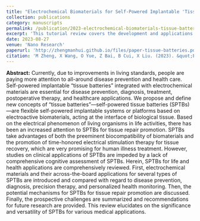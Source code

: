 ```yaml
---
title: "Electrochemical Biomaterials for Self-Powered Implantable 'Tissue Batteries': A Tutorial Review"
collection: publications
category: manuscripts
permalink: /publication/2023-electrochemical-biomaterials-tissue-batteries
excerpt: 'This tutorial review covers the development and applications of electrochemical biomaterials designed for self-powered implantable "tissue batteries."'
date: 2023-08-27
venue: 'Nano Research'
paperurl: 'http://zhengmanhui.github.io/files/paper-tissue-batteries.pdf'
citation: 'M Zheng, X Wang, O Yue, Z Bai, B Cui, X Liu. (2023). &quot;Electrochemical Biomaterials for Self-Powered Implantable &#39;Tissue Batteries&#39;: A Tutorial Review.&quot; <i>Nano Research</i>, 16(4), 5447-5463.'
---
```



**Abstract:** Currently, due to improvements in living standards, people are paying more attention to all-around disease prevention and health care. Self-powered implantable “tissue batteries” integrated with electrochemical materials are essential for disease prevention, diagnosis, treatment, postoperative therapy, and healthcare applications. We propose and define new concepts of “tissue batteries”—self-powered tissue batteries (SPTBs)—are flexible self-powered implantable systems or platforms based on electroactive biomaterials, acting at the interface of biological tissue. Based on the electrical phenomenon of living organisms in life activities, there has been an increased attention to SPTBs for tissue repair promotion. SPTBs take advantages of both the preeminent biocompatibility of biomaterials and the promotion of time-honored electrical stimulation therapy for tissue recovery, which are very promising for human illness treatment. However, studies on clinical applications of SPTBs are impeded by a lack of comprehensive cognitive assessment of SPTBs. Herein, SPTBs for life and health applications are comprehensively reviewed. First, electrochemical materials and their across-the-board applications for several types of SPTBs are introduced and compared with regard to disease prevention, diagnosis, precision therapy, and personalized health monitoring. Then, the potential mechanisms for SPTBs for tissue repair promotion are discussed. Finally, the prospective challenges are summarized and recommendations for future research are provided. This review elucidates on the significance and versatility of SPTBs for various medical applications.
